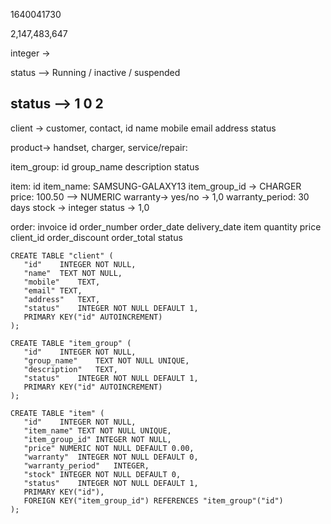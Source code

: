  
 1640041730
 
 2,147,483,647
 
 integer ->
 
 status --> Running /  inactive / suspended
 
 status --> 1  0  2
 -------------------------------
 
 client -> customer, contact,
 id
 name
 mobile
 email
 address 
 status
 
 product-> handset, charger, 
 service/repair: 
 
 item_group:
 id
 group_name
 description
 status
 
 item: 
 id
 item_name: SAMSUNG-GALAXY13
 item_group_id -> CHARGER
 price: 100.50 --> NUMERIC
 warranty-> yes/no -> 1,0
 warranty_period: 30 days
 stock -> integer
 status -> 1,0
 
 
 order: invoice
 id
 order_number
 order_date
 delivery_date
 item
 quantity
 price
 client_id
 order_discount
 order_total
 status
 
 
 ```
 CREATE TABLE "client" (
	"id"	INTEGER NOT NULL,
	"name"	TEXT NOT NULL,
	"mobile"	TEXT,
	"email"	TEXT,
	"address"	TEXT,
	"status"	INTEGER NOT NULL DEFAULT 1,
	PRIMARY KEY("id" AUTOINCREMENT)
);

CREATE TABLE "item_group" (
	"id"	INTEGER NOT NULL,
	"group_name"	TEXT NOT NULL UNIQUE,
	"description"	TEXT,
	"status"	INTEGER NOT NULL DEFAULT 1,
	PRIMARY KEY("id" AUTOINCREMENT)
);

CREATE TABLE "item" (
	"id"	INTEGER NOT NULL,
	"item_name"	TEXT NOT NULL UNIQUE,
	"item_group_id"	INTEGER NOT NULL,
	"price"	NUMERIC NOT NULL DEFAULT 0.00,
	"warranty"	INTEGER NOT NULL DEFAULT 0,
	"warranty_period"	INTEGER,
	"stock"	INTEGER NOT NULL DEFAULT 0,
	"status"	INTEGER NOT NULL DEFAULT 1,
	PRIMARY KEY("id"),
	FOREIGN KEY("item_group_id") REFERENCES "item_group"("id")
);
```
